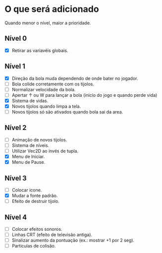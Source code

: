 # O que será adicionado

Quando menor o nível, maior a prioridade.

## Nível 0
- [X] Retirar as variavéis globais.

## Nível 1
- [X] Direção da bola muda dependendo de onde bater no jogador.
- [ ] Bola colide corretamente com os tijolos.
- [ ] Normalizar velocidade da bola.
- [ ] Apertar ↑ ou W para lançar a bola (inicio do jogo e quando perde vida)
- [X] Sistema de vidas.
- [X] Novos tijolos quando limpa a tela.
- [ ] Novos tijolos só são ativados quando bola sai da area.

## Nível 2
- [ ] Animação de novos tijolos.
- [ ] Sistema de níveis.
- [ ] Utilizar Vec2D ao invés de tupla.
- [X] Menu de Iniciar.
- [X] Menu de Pause.

## Nível 3
- [ ] Colocar icone.
- [X] Mudar a fonte padrão.
- [ ] Efeito de destruir tijolo.

## Nível 4
- [ ] Colocar efeitos sonoros.
- [ ] Linhas CRT (efeito de televisão antiga).
- [ ] Sinalizar aumento da pontuação (ex.: mostrar +1 por 2 seg).
- [ ] Particulas de colisão.
